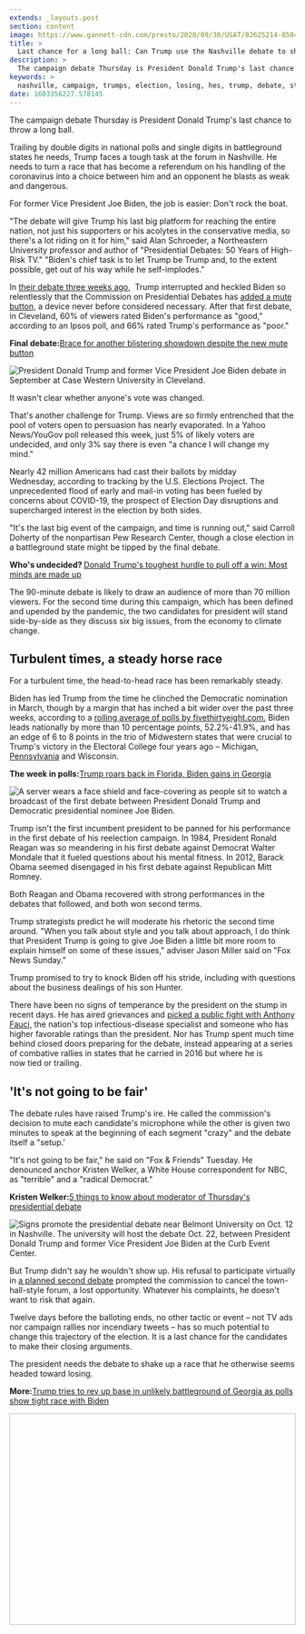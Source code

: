 ```yaml
--- 
extends: _layouts.post 
section: content 
image: https://www.gannett-cdn.com/presto/2020/09/30/USAT/82625214-0504-4b7d-b8f3-432b58e23727-TRUMP_BIDEN_DEBATE.jpg?crop=4698,2643,x582,y0&width=3200&height=1801&format=pjpg&auto=webp 
title: > 
  Last chance for a long ball: Can Trump use the Nashville debate to shake up a race he's losing to Biden? 
description: > 
  The campaign debate Thursday is President Donald Trump's last chance to throw a long ball."Biden's chief task is to let Trump be Trump and, to the extent possible, get out of his way while he self-implodes."His refusal to participate virtually in a planned second debate prompted the commission to cancel the town-hall-style forum, a lost opportunity.The president needs the debate to shake up a race that he otherwise seems headed toward losing.More:Trump tries to rev up base in unlikely battleground of Georgia as polls show tight race with Biden 
keywords: > 
  nashville, campaign, trumps, election, losing, hes, trump, debate, states, race, shake, long, president, chance, second, biden 
date: 1603356227.578145 
--- 
```

<div><p class="teal-video-wrap"></p><p class="gnt_em_vt"></p><p class="gnt_em_vb gnt_em_vb__te"></p><p class="gnt_ar_b_p">The campaign debate Thursday is President Donald Trump's last chance to throw a long ball.</p><p class="gnt_ar_b_p">Trailing by double digits in national polls and single digits in battleground states he needs, Trump faces a tough task at the forum in Nashville. He needs to turn a race that has become a referendum on his handling of the coronavirus into a choice between him and an opponent he blasts as weak and dangerous.</p><p class="gnt_ar_b_p">For former Vice President Joe Biden, the job is easier: Don't rock the boat.</p><p class="gnt_ar_b_p">"The debate will give Trump his last big platform for reaching the entire nation, not just his supporters or his acolytes in the conservative media, so there's a lot riding on it for him," said Alan Schroeder, a Northeastern University professor and author of "Presidential Debates: 50 Years of High-Risk TV." "Biden's chief task is to let Trump be Trump and, to the extent possible, get out of his way while he self-implodes."</p><p id="~ad-slot-7103-usatoday-native-article_link-news-politics-elections-2" class="gnt_x_sl gnt_x_al"></p><p class="gnt_ar_b_p">In <a href="https://www.usatoday.com/story/news/politics/elections/2020/09/29/live-presidential-debate-updates-trump-and-joe-biden-square-off/3578155001/" target="_blank" rel="noopener" class="gnt_ar_b_a">their debate three&#160;weeks ago,</a>&#160; Trump interrupted and heckled Biden so relentlessly that the Commission on Presidential Debates has <a href="https://www.usatoday.com/story/news/politics/elections/2020/10/19/presidential-debates-mics-cut-off-under-new-rules-commission/3713658001/" target="_blank" rel="noopener" class="gnt_ar_b_a">added a mute button,</a>&#160;a device never before considered necessary. After that first debate, in Cleveland, 60% of viewers rated Biden's performance as "good," according to an Ipsos poll, and 66% rated Trump's performance as "poor."</p><p class="gnt_ar_b_p"><strong class="gnt_ar_b_al">Final&#160;debate:</strong><a href="https://www.usatoday.com/story/news/politics/elections/2020/10/21/trump-biden-debate-comes-after-commission-vows-cut-microphones/3698841001/" target="_blank" rel="noopener" class="gnt_ar_b_a">Brace for another blistering showdown despite the new mute button</a></p><img class="gnt_em_img_i" alt="President Donald Trump and former Vice President Joe Biden debate in September at Case Western University in Cleveland."><p class="gnt_em_img_ccw gnt_em_img_ccw__cap gnt_em_img_ccw__crd"></p><p class="gnt_ar_b_p">It wasn't&#160;clear whether anyone's vote was changed.</p><p class="gnt_ar_b_p">That's another challenge for Trump. Views are so firmly entrenched&#160;that the pool of voters&#160;open to persuasion has nearly evaporated. In a Yahoo News/YouGov poll released this week, just 5% of likely voters are undecided, and only 3% say there is even "a chance I will change my mind."&#160;</p><p class="gnt_ar_b_p">Nearly 42 million Americans had cast their ballots by midday Wednesday,&#160;according to tracking by the U.S. Elections Project. The unprecedented flood of early and mail-in voting has been fueled by concerns about COVID-19,&#160;the prospect of Election Day disruptions&#160;and supercharged interest in the election by both sides.</p><p id="~ad-slot-7103-usatoday-native-article_link-news-politics-elections-3" class="gnt_x_sl gnt_x_al"></p><p class="gnt_ar_b_p">"It's the last big event of the campaign, and time is running out,"&#160;said Carroll Doherty of the nonpartisan Pew Research Center, though a close election in a battleground state might be tipped by the final&#160;debate.</p><p class="gnt_ar_b_p"><strong class="gnt_ar_b_al">Who's undecided?&#160;</strong><a href="https://www.usatoday.com/story/news/politics/elections/2020/10/18/donald-trumps-toughest-hurdle-2020-election-win-few-undecideds/3654305001/" target="_blank" rel="noopener" class="gnt_ar_b_a">Donald Trump's toughest hurdle to pull off a win: Most minds are made up</a></p><p class="gnt_ar_b_p">The 90-minute debate is likely to draw an audience of more than 70 million viewers. For the second time during this campaign, which has been defined and upended by the pandemic, the two candidates for president will stand side-by-side as they discuss six big issues, from the economy to climate change.&#160;</p><h2 class="gnt_ar_b_h2">Turbulent times,&#160;a steady horse&#160;race&#160;</h2><p class="gnt_ar_b_p">For a turbulent time, the head-to-head race has been remarkably steady.</p><p class="gnt_ar_b_p">Biden has led Trump from the time he clinched the Democratic nomination in March, though by a margin that has inched a bit wider over the past three weeks,&#160;according to a <a href="https://projects.fivethirtyeight.com/polls/president-general/national/" target="_blank" rel="noopener" class="gnt_ar_b_a">rolling average of polls by&#160;fivethirtyeight.com.</a>&#160;Biden leads nationally by more than 10 percentage points, 52.2%-41.9%, and has an edge of 6 to&#160;8 points in the trio of Midwestern states that were crucial to Trump's victory in the Electoral College four years ago &#8211; Michigan, <a href="https://www.usatoday.com/story/news/politics/elections/2020/10/21/election-2020-updates-obama-philadelphia-biden-over-trump-pa/3679741001/" target="_blank" rel="noopener" class="gnt_ar_b_a">Pennsylvania</a> and Wisconsin.</p><p class="gnt_ar_b_p"><strong class="gnt_ar_b_al">The week in polls:</strong><a href="https://www.usatoday.com/story/news/politics/elections/2020/10/19/election-2020-polls-trump-surges-florida-biden-up-georgia/3678023001/" target="_blank" rel="noopener" class="gnt_ar_b_a">Trump roars back in Florida, Biden gains in Georgia</a></p><img class="gnt_em_img_i" alt="A server wears a face shield and face-covering as people sit to watch a broadcast of the first debate between President Donald Trump and Democratic presidential nominee Joe Biden."><p class="gnt_em_img_ccw gnt_em_img_ccw__cap gnt_em_img_ccw__crd"></p><p class="gnt_ar_b_p">Trump isn't the first incumbent president to be panned for his performance in the first debate of his reelection campaign. In 1984, President Ronald Reagan was so meandering in his first debate against Democrat Walter Mondale that it fueled questions about his mental fitness. In 2012, Barack Obama seemed disengaged in his first debate against Republican Mitt Romney.&#160;</p><p class="gnt_ar_b_p">Both Reagan and Obama recovered with strong performances in the debates that followed, and both won second terms.&#160;&#160;</p><p class="gnt_ar_b_p">Trump strategists predict he will moderate his rhetoric the second time around. "When you talk about style and you talk about approach, I do think that President Trump is going to give Joe Biden a little bit more room to explain himself on some of these issues," adviser Jason Miller said on "Fox News Sunday."</p><p class="gnt_ar_b_p">Trump promised to try to knock Biden off his stride, including with questions about the business dealings of his son&#160;Hunter.&#160;</p><p id="~ad-slot-7103-usatoday-native-article_link-news-politics-elections-4" class="gnt_x_sl gnt_x_al"></p><p class="gnt_ar_b_p">There have been no signs of temperance by the president on the stump in recent days. He has aired grievances and <a href="https://www.usatoday.com/story/news/politics/2020/10/19/anthony-fauci-trump-getting-covid-19-absolutely-not-surprise/3709244001/" target="_blank" rel="noopener" class="gnt_ar_b_a">picked a public fight with Anthony Fauci,</a>&#160;the nation's top infectious-disease specialist and someone who has higher favorable ratings than the president. Nor has Trump spent much time behind closed doors preparing for the debate, instead appearing at a series of combative rallies in states that he carried in 2016 but where he is now&#160;tied or trailing.</p><h2 class="gnt_ar_b_h2">'It's not going to be fair'</h2><p class="gnt_ar_b_p">The debate rules have raised Trump's ire. He called the commission's decision to mute each candidate's microphone while the other is given two minutes to speak at the beginning of each segment "crazy" and the debate itself a "setup.'</p><p class="gnt_ar_b_p">"It's not going to be fair," he said on "Fox &amp; Friends" Tuesday. He denounced anchor Kristen Welker, a White House correspondent for NBC, as "terrible" and a "radical Democrat."</p><p class="gnt_ar_b_p"><strong class="gnt_ar_b_al">Kristen Welker:</strong><a href="https://www.usatoday.com/story/entertainment/tv/2020/10/21/moderator-final-presidential-debate-kristen-welker/3710402001/" target="_blank" rel="noopener" class="gnt_ar_b_a">5 things to know about moderator of Thursday's presidential debate</a></p><img class="gnt_em_img_i" alt="Signs promote the presidential debate near Belmont University on Oct. 12 in Nashville. The university will host the debate Oct. 22, between President Donald Trump and former Vice President Joe Biden at the Curb Event Center."><p class="gnt_em_img_ccw gnt_em_img_ccw__cap gnt_em_img_ccw__crd"></p><p class="gnt_ar_b_p">But Trump didn't say he wouldn't show up. His refusal to participate virtually in <a href="https://www.usatoday.com/story/news/politics/elections/2020/10/08/next-presidential-debate-held-remotely-due-trumps-covid-19/5920908002/" target="_blank" rel="noopener" class="gnt_ar_b_a">a planned second debate</a> prompted the commission to cancel the town-hall-style forum, a lost opportunity.&#160;Whatever his complaints, he doesn't want to risk that again.</p><p class="gnt_ar_b_p">Twelve days before the balloting ends, no other tactic or event &#8211; not TV ads nor campaign rallies nor incendiary tweets&#160;&#8211; has so much potential to change this trajectory of the&#160;election. It is a last chance for the candidates to make their closing arguments.&#160;</p><p class="gnt_ar_b_p">The president needs the debate to shake up a race that he otherwise seems headed toward losing.</p><p class="gnt_ar_b_p"><strong class="gnt_ar_b_al">More:</strong><a href="https://www.usatoday.com/story/news/politics/elections/2020/10/16/trump-georgia-rally-2020-election/3677492001/" target="_blank" rel="noopener" class="gnt_ar_b_a">Trump tries to rev up base in unlikely battleground of Georgia as polls show tight race with Biden</a></p><a class="gnt_em gnt_em__lp gnt_em_gl gnt_em__el" href="/picture-gallery/entertainment/celebrities/2020/01/16/celebrities-supporting-2020-presidential-candidates-election/4454600002/"><img class="gnt_em_gl_i" alt="" width="660" height="372"><p class="gnt_em_gl_i_nt"></p><p class="gnt_em_gl_vg"></p><p class="gnt_em_t gnt_em_t__hb"></p></a></div>